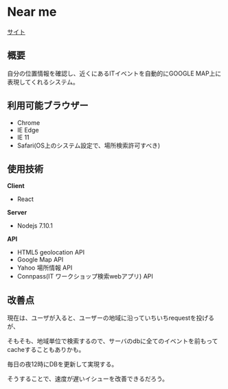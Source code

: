 # Near me

[サイト](https://hidden-mesa-14684.herokuapp.com/)

## 概要

自分の位置情報を確認し、近くにあるITイベントを自動的にGOOGLE MAP上に表現してくれるシステム。

## 利用可能ブラウザー

- Chrome
- IE Edge
- IE 11
- Safari(OS上のシステム設定で、場所検索許可すべき)

## 使用技術

**Client**

- React

**Server**

- Nodejs 7.10.1

**API**

- HTML5 geolocation API
- Google Map API
- Yahoo 場所情報 API
- Connpass(IT ワークショップ検索webアプリ) API

## 改善点

現在は、ユーザが入ると、ユーザーの地域に沿っていちいちrequestを投げるが、

そもそも、地域単位で検索するので、サーバのdbに全てのイベントを前もってcacheすることもありかも。

毎日の夜12時にDBを更新して実現する。

そうすることで、速度が遅いイシューを改善できるだろう。
